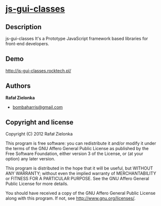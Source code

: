 [js-gui-classes](http://js-gui-classes.rocktech.pl/) 
===============

Description
-----------

js-gui-classes It's a Prototype JavaScript framework based libraries for front-end developers.


Demo
----

http://js-gui-classes.rocktech.pl/

Authors
-------

**Rafał Zielonka**

+ bombaharris@gmail.com

Copyright and license
---------------------

Copyright (C) 2012  Rafał Zielonka

This program is free software: you can redistribute it and/or modify
it under the terms of the GNU Affero General Public License as published by
the Free Software Foundation, either version 3 of the License, or
(at your option) any later version.

This program is distributed in the hope that it will be useful,
but WITHOUT ANY WARRANTY; without even the implied warranty of
MERCHANTABILITY or FITNESS FOR A PARTICULAR PURPOSE.  See the
GNU Affero General Public License for more details.

You should have received a copy of the GNU Affero General Public License
along with this program.  If not, see <http://www.gnu.org/licenses/>.

